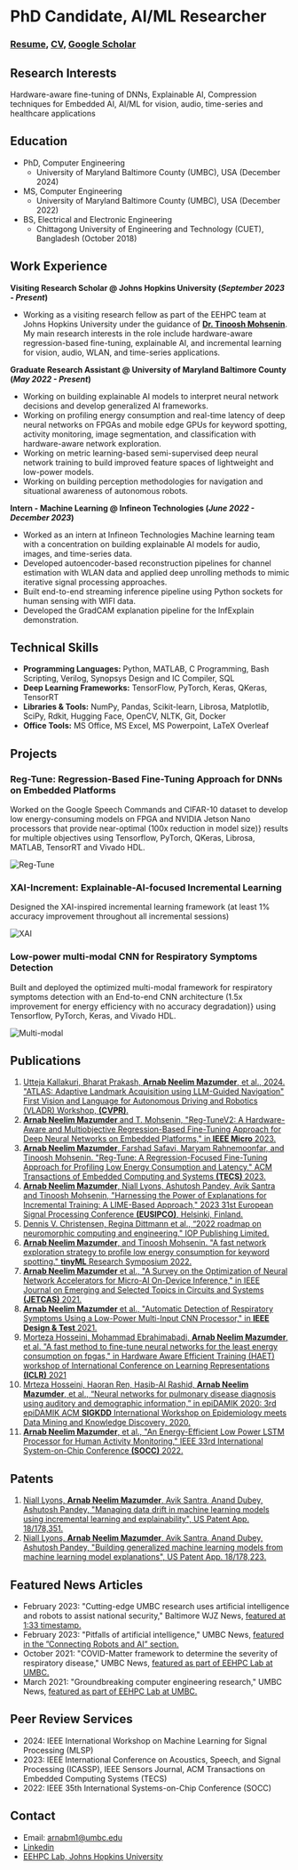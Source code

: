 # PhD Candidate, AI/ML Researcher
### [Resume](https://drive.google.com/file/d/1ylvGOYXDt71ffI6o3GGgm457_ODn_vYi/view?usp=sharing), [CV](https://drive.google.com/file/d/15y7_ykeDb9rfURJPI3rD8rLe4-BKmqXs/view?usp=sharing), [Google Scholar](https://scholar.google.com/citations?view_op=list_works&hl=en&hl=en&user=VX1E48AAAAAJ&sortby=pubdate)
## Research Interests
Hardware-aware fine-tuning of DNNs, Explainable AI, Compression techniques for Embedded AI, AI/ML for vision, audio, time-series and healthcare applications

## Education
- PhD, Computer Engineering 
    - University of Maryland Baltimore County (UMBC), USA (December 2024)
- MS, Computer Engineering
    - University of Maryland Baltimore County (UMBC), USA (December 2022)
- BS, Electrical and Electronic Engineering
    - Chittagong University of Engineering and Technology (CUET), Bangladesh (October 2018)
 
## Work Experience
**Visiting Research Scholar @ Johns Hopkins University (_September 2023 - Present_)**
- Working as a visiting research fellow as part of the EEHPC team at Johns Hopkins University under the guidance of [**Dr. Tinoosh Mohsenin**](https://eehpc.ece.jhu.edu/tinoosh-mohsenin/). My main research interests in the role include hardware-aware regression-based fine-tuning, explainable AI, and incremental learning for vision, audio, WLAN, and time-series applications.

**Graduate Research Assistant @ University of Maryland Baltimore County (_May 2022 - Present_)**
- Working on building explainable AI models to interpret neural network decisions and develop generalized AI frameworks.
- Working on profiling energy consumption and real-time latency of deep neural networks on FPGAs and mobile edge GPUs for keyword spotting, activity monitoring, image segmentation, and classification with hardware-aware network exploration.
- Working on metric learning-based semi-supervised deep neural network training to build improved feature spaces of lightweight and low-power models.
- Working on building perception methodologies for navigation and situational awareness of autonomous robots.

**Intern - Machine Learning @ Infineon Technologies (_June 2022 - December 2023_)**
- Worked as an intern at Infineon Technologies Machine learning team with a concentration on building explainable AI models for audio, images, and time-series data.
- Developed autoencoder-based reconstruction pipelines for channel estimation with WLAN data and applied deep unrolling methods to mimic iterative signal processing approaches.
- Built end-to-end streaming inference pipeline using Python sockets for human sensing with WIFI data.
- Developed the GradCAM explanation pipeline for the InfExplain demonstration.
  
## Technical Skills
-  **Programming Languages:** Python, MATLAB, C Programming, Bash Scripting, Verilog, Synopsys Design and IC Compiler, SQL
-  **Deep Learning Frameworks:** TensorFlow, PyTorch, Keras, QKeras, TensorRT
-  **Libraries & Tools:** NumPy, Pandas, Scikit-learn, Librosa, Matplotlib, SciPy, Rdkit, Hugging Face, OpenCV, NLTK, Git, Docker
-  **Office Tools:** MS Office, MS Excel, MS Powerpoint, LaTeX Overleaf

## Projects
### Reg-Tune: Regression-Based Fine-Tuning Approach for DNNs on Embedded Platforms
Worked on the Google Speech Commands and CIFAR-10 dataset to develop low energy-consuming models on FPGA and NVIDIA Jetson Nano processors that provide near-optimal (100x reduction in model size)} results for multiple objectives using Tensorflow, PyTorch, QKeras, Librosa, MATLAB, TensorRT and Vivado HDL.

![Reg-Tune](/reg_tune_v2.png)

### XAI-Increment: Explainable-AI-focused Incremental Learning
Designed the XAI-inspired incremental learning framework (at least 1% accuracy improvement throughout all incremental sessions)

![XAI](/lime.png)

### Low-power multi-modal CNN for Respiratory Symptoms Detection
Built and deployed the optimized multi-modal framework for respiratory symptoms detection with an End-to-end CNN architecture (1.5x improvement for energy efficiency with no accuracy degradation)} using Tensorflow, PyTorch, Keras, and Vivado HDL.

![Multi-modal](/top_soft.png)
  
## Publications
1. [Utteja Kallakuri, Bharat Prakash, **Arnab Neelim Mazumder**, et al., 2024. "ATLAS: Adaptive Landmark Acquisition using LLM-Guided
Navigation" First Vision and Language for Autonomous Driving and Robotics (VLADR) Workshop, **(CVPR)**.](https://openreview.net/forum?id=VhpxzSWTWj)
2. [**Arnab Neelim Mazumder** and T. Mohsenin, "Reg-TuneV2: A Hardware-Aware and Multiobjective Regression-Based Fine-Tuning Approach for Deep Neural Networks on Embedded Platforms," in **IEEE Micro** 2023.](https://ieeexplore.ieee.org/abstract/document/10254568)
3. [**Arnab Neelim Mazumder**, Farshad Safavi, Maryam Rahnemoonfar, and Tinoosh Mohsenin. "Reg-Tune: A Regression-Focused Fine-Tuning Approach for Profiling Low Energy Consumption and Latency," ACM Transactions of Embedded Computing and Systems **(TECS)** 2023.](https://dl.acm.org/doi/abs/10.1145/3623380)
4. [**Arnab Neelim Mazumder**, Niall Lyons, Ashutosh Pandey, Avik Santra and Tinoosh Mohsenin, "Harnessing the Power of Explanations for Incremental Training: A LIME-Based Approach," 2023 31st European Signal Processing Conference **(EUSIPCO)**, Helsinki, Finland.](https://ieeexplore.ieee.org/abstract/document/10289904)
5. [Dennis V. Christensen, Regina Dittmann et al., “2022 roadmap on neuromorphic computing and engineering," IOP Publishing Limited.](https://iopscience.iop.org/article/10.1088/2634-4386/ac4a83/meta)
6. [**Arnab Neelim Mazumder**, and Tinoosh Mohsenin. "A fast network exploration strategy to profile low energy consumption for keyword spotting." **tinyML** Research Symposium 2022.](https://arxiv.org/abs/2202.02361)
7. [**Arnab Neelim Mazumder** et al., "A Survey on the Optimization of Neural Network Accelerators for Micro-AI On-Device Inference," in IEEE Journal on Emerging and Selected Topics in Circuits and Systems **(JETCAS)** 2021.](https://ieeexplore.ieee.org/abstract/document/9627710)
8. [**Arnab Neelim Mazumder** et al., "Automatic Detection of Respiratory Symptoms Using a Low-Power Multi-Input CNN Processor," in **IEEE Design & Test** 2021.](https://ieeexplore.ieee.org/abstract/document/9427523)
9. [Morteza Hosseini, Mohammad Ebrahimabadi, **Arnab Neelim Mazumder**, et al. "A fast method to fine-tune neural networks for the least energy consumption on fpgas," in Hardware Aware Efficient Training (HAET) workshop of International Conference on Learning Representations **(ICLR)** 2021](https://eehpc.csee.umbc.edu/publications/pdf/2021/A_fast_method.pdf)
10. [Mrteza Hosseini, Haoran Ren, Hasib-Al Rashid, **Arnab Neelim Mazumder**, et al., “Neural networks for pulmonary disease diagnosis using auditory and demographic information,” in epiDAMIK 2020: 3rd epiDAMIK ACM **SIGKDD** International Workshop on Epidemiology meets Data Mining and Knowledge Discovery, 2020.](https://arxiv.org/abs/2011.13194)
11. [**Arnab Neelim Mazumder**, et al., "An Energy-Efficient Low Power LSTM Processor for Human Activity Monitoring," IEEE 33rd International System-on-Chip Conference **(SOCC)** 2022.](https://ieeexplore.ieee.org/abstract/document/9524796)

## Patents
1. [Niall Lyons, **Arnab Neelim Mazumder**, Avik Santra, Anand Dubey, Ashutosh Pandey, "Managing data drift in machine learning models using incremental learning and explainability", US Patent App. 18/178,351.](https://patents.google.com/patent/US20240119290A1/en)
2. [Niall Lyons, **Arnab Neelim Mazumder**, Avik Santra, Anand Dubey, Ashutosh Pandey, "Building generalized machine learning models from machine learning model explanations", US Patent App. 18/178,223.](https://patents.google.com/patent/US20240119293A1/en)

## Featured News Articles
- February 2023: "Cutting-edge UMBC research uses artificial intelligence and robots to assist national security," Baltimore WJZ News, [featured at 1:33 timestamp.](https://www.cbsnews.com/baltimore/news/cutting-edge-umbc-research-uses-artificial-intelligence-and-robots-to-assist-national-security/)
- February 2023: "Pitfalls of artificial intelligence," UMBC News, [featured in the ”Connecting Robots and AI” section.](https://umbc.edu/stories/umbc-experts-on-promises-and-pitfalls-of-artificial-intelligence/)
- October 2021: "COVID-Matter framework to determine the severity of respiratory disease," UMBC News, [featured as part of EEHPC Lab at UMBC.](https://news.umbc.edu/umbcs-tinoosh-mohsenin-develops-covid-matter-framework-to-determine-severity-of-respiratory-disease/)
- March 2021: "Groundbreaking computer engineering research," UMBC News, [featured as part of EEHPC Lab at UMBC.](https://news.umbc.edu/umbc-celebrates-u-s-news-best-grad-school-rankings-in-engineering-public-affairs/)

## Peer Review Services
- 2024: IEEE International Workshop on Machine Learning for Signal Processing (MLSP)
- 2023: IEEE International Conference on Acoustics, Speech, and Signal Processing (ICASSP), IEEE Sensors Journal, ACM Transactions on Embedded Computing Systems (TECS)
- 2022: IEEE 35th International Systems-on-Chip Conference (SOCC) 

## Contact
- Email: arnabm1@umbc.edu
- [Linkedin](https://www.linkedin.com/in/arnab-neelim-mazumder/)
- [EEHPC Lab, Johns Hopkins University](https://eehpc.ece.jhu.edu/)
